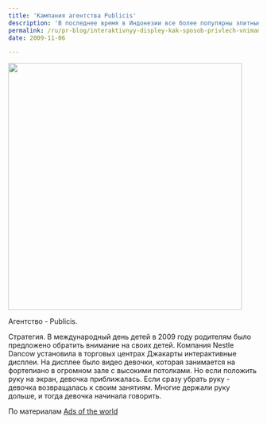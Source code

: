 ```yaml
---
title: 'Кампания агентства Publicis'
description: 'В последнее время в Индонезии все более популярны элитные школы, которые требуют от детей больше, чем дети могут и больше .чем нужно. Конечно, каждому родителю приятно иметь повод гордиться ребенком-вундеркиндом, но хорошо ли это для ребенка, когда родители больше слушают, например, его занятия музыкой, чем его самого?'
permalink: /ru/pr-blog/interaktivnyy-displey-kak-sposob-privlech-vnimanie-roditeley
date: 2009-11-06

---
```


<img src="{{ site.assets }}/upload/Touch-screen_board_presentation.jpg" alt="" class="post__img" width="470" height="497">

Агентство - Publicis.

Стратегия. В международный день детей в 2009 году родителям было предложено обратить внимание на своих детей. Компания Nestle Dancow установила в торговых центрах Джакарты интерактивные дисплеи.  На дисплее было видео девочки, которая занимается на фортепиано в огромном зале с высокими потолками. Но если положить руку на экран, девочка приближалась. Если сразу убрать руку - девочка возвращалась к своим занятиям. Многие держали руку дольше, и тогда девочка начинала говорить.

По материалам <a href="http://adsoftheworld.com/media/ambient/pt_nestle_dancow_indonesia_touchscreen"> Ads of the world</a>

